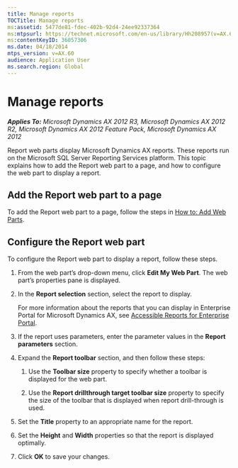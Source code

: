 ```yaml
---
title: Manage reports
TOCTitle: Manage reports
ms:assetid: 5477de81-fdec-402b-92d4-24ee92337364
ms:mtpsurl: https://technet.microsoft.com/en-us/library/Hh208957(v=AX.60)
ms:contentKeyID: 36057306
ms.date: 04/18/2014
mtps_version: v=AX.60
audience: Application User
ms.search.region: Global
---
```


# Manage reports 


_**Applies To:** Microsoft Dynamics AX 2012 R3, Microsoft Dynamics AX 2012 R2, Microsoft Dynamics AX 2012 Feature Pack, Microsoft Dynamics AX 2012_

Report web parts display Microsoft Dynamics AX reports. These reports run on the Microsoft SQL Server Reporting Services platform. This topic explains how to add the Report web part to a page, and how to configure the web part to display a report.

## Add the Report web part to a page

To add the Report web part to a page, follow the steps in [How to: Add Web Parts](https://technet.microsoft.com/en-us/library/cc604931\(v=ax.60\)).

## Configure the Report web part

To configure the Report web part to display a report, follow these steps.

1.  From the web part’s drop-down menu, click **Edit My Web Part**. The web part’s properties pane is displayed.

2.  In the **Report selection** section, select the report to display.
    
    For more information about the reports that you can display in Enterprise Portal for Microsoft Dynamics AX, see [Accessible Reports for Enterprise Portal](https://technet.microsoft.com/en-us/library/hh330355\(v=ax.60\)).

3.  If the report uses parameters, enter the parameter values in the **Report parameters** section.

4.  Expand the **Report toolbar** section, and then follow these steps:
    
    1.  Use the **Toolbar size** property to specify whether a toolbar is displayed for the web part.
    
    2.  Use the **Report drillthrough target toolbar size** property to specify the size of the toolbar that is displayed when report drill-through is used.

5.  Set the **Title** property to an appropriate name for the report.

6.  Set the **Height** and **Width** properties so that the report is displayed optimally.

7.  Click **OK** to save your changes.

  



